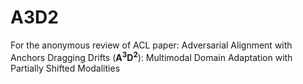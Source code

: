 # A3D2

For the anonymous review of ACL paper: Adversarial Alignment with Anchors Dragging Drifts ($\bm{A^3D^2}$): Multimodal Domain Adaptation with Partially Shifted Modalities
